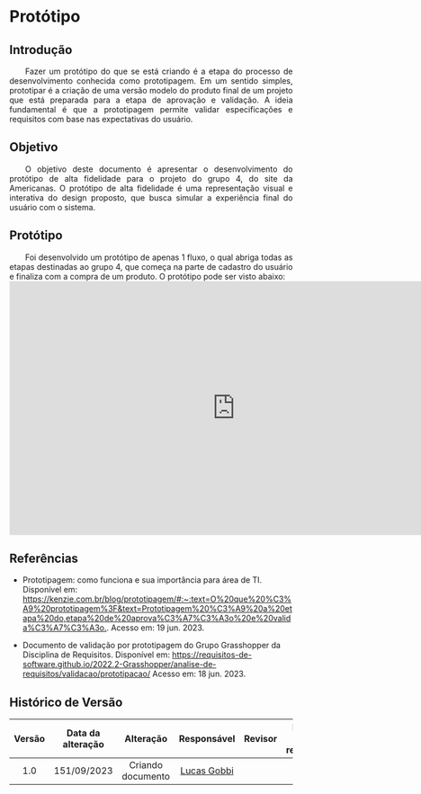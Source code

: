 # Protótipo

## Introdução

<div align="justify">
&emsp;&emsp;Fazer um protótipo do que se está criando é a etapa do processo de desenvolvimento conhecida como prototipagem.
  Em um sentido simples, prototipar é a criação de uma versão modelo do produto final de um projeto que está preparada para a etapa de aprovação e validação.
  A ideia fundamental é que a prototipagem permite validar especificações e requisitos com base nas expectativas do usuário.
</div>

## Objetivo

<div align="justify">
&emsp;&emsp;O objetivo deste documento é apresentar o desenvolvimento do protótipo de alta fidelidade para o projeto do grupo 4, do site da Americanas.
            O protótipo de alta fidelidade é uma representação visual e interativa do design proposto, que busca simular a experiência final do usuário com o sistema.
</div>

## Protótipo

<div align="justify">
&emsp;&emsp;Foi desenvolvido um protótipo de apenas 1 fluxo, o qual abriga todas as etapas destinadas ao grupo 4, que começa na parte de cadastro do usuário e finaliza com a compra de um produto. O protótipo pode ser visto abaixo: 
</div>

<iframe style="border: 1px solid rgba(0, 0, 0, 0.1);" width="800" height="450" src="https://www.figma.com/embed?embed_host=share&url=https%3A%2F%2Fwww.figma.com%2Ffile%2FkK49SfOmyiBDhJIntb2MAc%2FProt%25C3%25B3tipo-Alta-Fidelidade---ADS%3Ftype%3Ddesign%26node-id%3D0%253A1%26mode%3Ddesign%26t%3Du887CzrDM1GHS8Tf-1" allowfullscreen></iframe>

## Referências

- Prototipagem: como funciona e sua importância para área de TI.  Disponível em: <https://kenzie.com.br/blog/prototipagem/#:~:text=O%20que%20%C3%A9%20prototipagem%3F&text=Prototipagem%20%C3%A9%20a%20etapa%20do,etapa%20de%20aprova%C3%A7%C3%A3o%20e%20valida%C3%A7%C3%A3o.>. Acesso em: 19 jun. 2023.

- Documento de validação por prototipagem do Grupo Grasshopper da Disciplina de Requisitos. Disponível em: https://requisitos-de-software.github.io/2022.2-Grasshopper/analise-de-requisitos/validacao/prototipacao/ Acesso em: 18 jun. 2023.

##  Histórico de Versão

|  Versão  |   Data da alteração  |   Alteração  |  Responsável  |  Revisor  | Data de revisão |
| :--------: | :--------------------: | :-----------: | :--------------: | :--------: | :-----------------: |
|     1.0     |    151/09/2023   |  Criando documento  |  [Lucas Gobbi](https://github.com/lucasbergholz)   |    |  |
